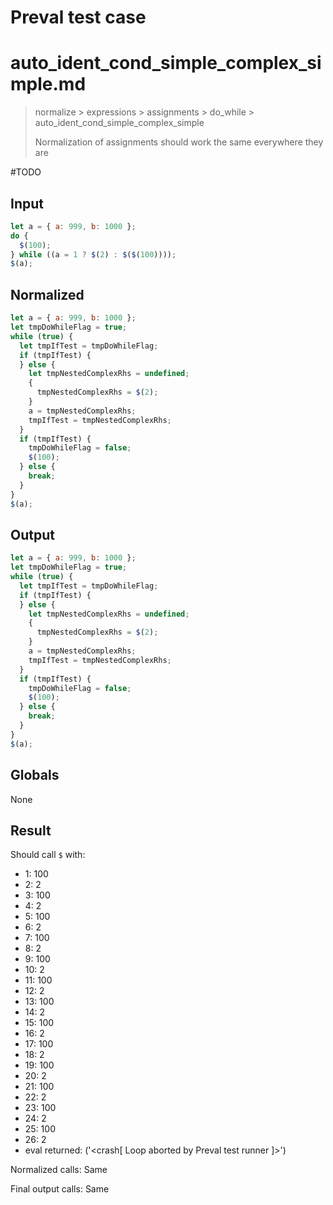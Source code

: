 # Preval test case

# auto_ident_cond_simple_complex_simple.md

> normalize > expressions > assignments > do_while > auto_ident_cond_simple_complex_simple
>
> Normalization of assignments should work the same everywhere they are

#TODO

## Input

`````js filename=intro
let a = { a: 999, b: 1000 };
do {
  $(100);
} while ((a = 1 ? $(2) : $($(100))));
$(a);
`````

## Normalized

`````js filename=intro
let a = { a: 999, b: 1000 };
let tmpDoWhileFlag = true;
while (true) {
  let tmpIfTest = tmpDoWhileFlag;
  if (tmpIfTest) {
  } else {
    let tmpNestedComplexRhs = undefined;
    {
      tmpNestedComplexRhs = $(2);
    }
    a = tmpNestedComplexRhs;
    tmpIfTest = tmpNestedComplexRhs;
  }
  if (tmpIfTest) {
    tmpDoWhileFlag = false;
    $(100);
  } else {
    break;
  }
}
$(a);
`````

## Output

`````js filename=intro
let a = { a: 999, b: 1000 };
let tmpDoWhileFlag = true;
while (true) {
  let tmpIfTest = tmpDoWhileFlag;
  if (tmpIfTest) {
  } else {
    let tmpNestedComplexRhs = undefined;
    {
      tmpNestedComplexRhs = $(2);
    }
    a = tmpNestedComplexRhs;
    tmpIfTest = tmpNestedComplexRhs;
  }
  if (tmpIfTest) {
    tmpDoWhileFlag = false;
    $(100);
  } else {
    break;
  }
}
$(a);
`````

## Globals

None

## Result

Should call `$` with:
 - 1: 100
 - 2: 2
 - 3: 100
 - 4: 2
 - 5: 100
 - 6: 2
 - 7: 100
 - 8: 2
 - 9: 100
 - 10: 2
 - 11: 100
 - 12: 2
 - 13: 100
 - 14: 2
 - 15: 100
 - 16: 2
 - 17: 100
 - 18: 2
 - 19: 100
 - 20: 2
 - 21: 100
 - 22: 2
 - 23: 100
 - 24: 2
 - 25: 100
 - 26: 2
 - eval returned: ('<crash[ Loop aborted by Preval test runner ]>')

Normalized calls: Same

Final output calls: Same
